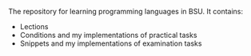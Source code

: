 The repository for learning programming languages in BSU. It contains:
* Lections
* Conditions and my implementations of practical tasks
* Snippets and my implementations of examination tasks
